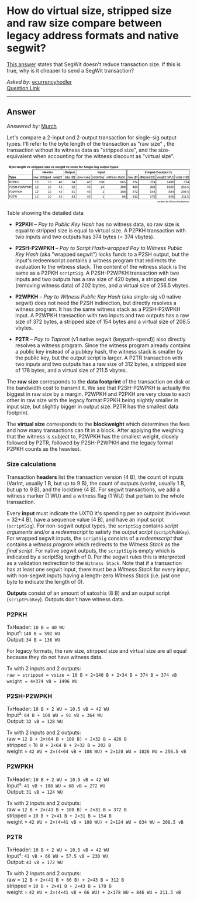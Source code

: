 # How do virtual size, stripped size and raw size compare between legacy address formats and native segwit?  

[This answer](https://bitcoin.stackexchange.com/questions/67113/how-does-segwit-reduce-transaction-size-when-the-signature-is-simply-moved-to-a/67115#67115) states that SegWit doesn't reduce transaction size. If this is true, why is it cheaper to send a SegWit transaction?  

_Asked by:_ [ecurrencyhodler](https://bitcoin.stackexchange.com/users/83103/ecurrencyhodler)  
[Question Link](https://bitcoin.stackexchange.com/questions/84004/how-do-virtual-size-stripped-size-and-raw-size-compare-between-legacy-address-f)

---

## Answer
_Answered by:_ [Murch](https://bitcoin.stackexchange.com/users/5406/murch)  

Let's compare a 2-input and 2-output transaction for single-sig output types. I'll refer to the byte length of the transaction as "raw size" , the transaction without its witness data as "stripped size", and the size-equivalent when accounting for the witness discount as "virtual size".

![Image title](./figures/q1f1.png)

Table showing the detailed data

- **P2PKH** – _Pay to Public Key Hash_ has no witness data, so raw size is equal to stripped size is equal to virtual size. A P2PKH transaction with two inputs and two outputs has 374 bytes (= 374 vbytes).

- **P2SH-P2WPKH** – _Pay to Script Hash-wrapped Pay to Witness Public Key Hash_ (aka "wrapped segwit") locks funds to a P2SH output, but the input's redeemscript contains a witness program that redirects the evaluation to the witness stack. The content of the witness stack is the same as a P2PKH `scriptSig`. A P2SH-P2WPKH transaction with two inputs and two outputs has a raw size of 420 bytes, a stripped size (removing witness data) of 202 bytes, and a virtual size of 256.5 vbytes.

- **P2WPKH** – _Pay to Witness Public Key Hash_ (aka single-sig v0 native segwit) does not need the P2SH indirection, but directly resolves a witness program. It has the same witness stack as a P2SH-P2WPKH input. A P2WPKH transaction with two inputs and two outputs has a raw size of 372 bytes, a stripped size of 154 bytes and a virtual size of 208.5 vbytes.

- **P2TR** – _Pay to Taproot_ (v1 native segwit (keypath-spend)) also directly resolves a witness program. Since the witness program already contains a public key instead of a pubkey hash, the witness stack is smaller by the public key, but the output script is larger. A P2TR transaction with two inputs and two outputs has a raw size of 312 bytes, a stripped size of 178 bytes, and a virtual size of 211.5 vbytes.

The **raw size** corresponds to the **data footprint** of the transaction on disk or the bandwidth cost to transmit it. We see that P2SH-P2WPKH is actually the biggest in raw size by a margin. P2WPKH and P2PKH are very close to each other in raw size with the legacy format P2PKH being slightly smaller in input size, but slightly bigger in output size. P2TR has the smallest data footprint.

The **virtual size** corresponds to the **blockweight** which determines the fees and how many transactions can fit in a block. After applying the weighing that the witness is subject to, P2WPKH has the smallest weight, closely followed by P2TR, followed by P2SH-P2WPKH and the legacy format P2PKH counts as the heaviest.

### Size calculations

Transaction **headers** list the transaction version (4 B), the count of inputs (VarInt, usually 1 B, but up to 9 B), the count of outputs (varInt, usually 1 B, but up to 9 B), and the locktime (4 B). For segwit transactions, we add a witness marker (1 WU) and a witness flag (1 WU) that pertain to the whole transaction.

Every **input** must indicate the UXTO it's spending per an outpoint (txid+vout = 32+4 B), have a sequence value (4 B), and have an input script (`scriptSig`). For non-segwit output types, the `scriptSig` contains _script arguments_ and/or a _redeemscript_ to satisfy the _output script_ (`scriptPubKey`). For wrapped segwit inputs, the `scriptSig` consists of a _redeemscript_ that contains a _witness program_ which redirects to the _Witness Stack_ as the _final script_. For native segwit outputs, the `scriptSig` is empty which is indicated by a scriptSig length of 0. Per the segwit rules this is interpreted as a validation redirection to the `Witness Stack`. Note that if a transaction has at least one segwit input, there must be a _Witness Stack_ for every input, with non-segwit inputs having a length-zero _Witness Stack_ (i.e. just one byte to indicate the length of 0).

**Outputs** consist of an amount of satoshis (8 B) and an output script (`scriptPubKey`). Outputs don't have witness data.

### P2PKH

TxHeader: `10 B = 40 WU`  
Input¹: `148 B = 592 WU`  
Output: `34 B = 136 WU`  

For legacy formats, the raw size, stripped size and virtual size are all equal because they do not have witness data.

Tx with 2 inputs and 2 outputs:  
`raw = stripped = vsize = 10 B + 2×148 B + 2×34 B = 374 B = 374 vB`  
`weight = 4×374 vB = 1496 WU`

### P2SH-P2WPKH

TxHeader: `10 B + 2 WU = 10.5 vB = 42 WU`  
Input²: `64 B + 108 WU = 91 vB = 364 WU`  
Output: `32 vB = 128 WU`  

Tx with 2 inputs and 2 outputs:  
raw = `12 B + 2×(64 B + 108 B) + 2×32 B = 420 B`  
stripped = 1`0 B + 2×64 B + 2+32 B = 202 B`  
weight = `42 WU + 2×(4×64 vB + 108 WU) + 2×128 WU = 1026 WU = 256.5 vB`

### P2WPKH

TxHeader: `10 B + 2 WU = 10.5 vB = 42 WU`  
Input³: `41 vB + 108 WU = 68 vB = 272 WU`  
Output: `31 vB = 124 WU`  

Tx with 2 inputs and 2 outputs:  
raw = `12 B + 2×(41 B + 108 B) + 2×31 B = 372 B`  
stripped = `10 B + 2×41 B + 2×31 B = 154 B`  
weight = `42 WU + 2×(4×41 vB + 108 WU) + 2×124 WU = 834 WU = 208.5 vB`

### P2TR

TxHeader: `10 B + 2 WU = 10.5 vB = 42 WU`  
Input⁴: `41 vB + 66 WU = 57.5 vB = 230 WU`  
Output: `43 vB = 172 WU`  

Tx with 2 inputs and 2 outputs:  
raw = `12 B + 2×(41 B + 66 B) + 2×43 B = 312 B`  
stripped = `10 B + 2×41 B + 2×43 B = 178 B`  
weight = `42 WU + 2×(4×41 vB + 66 WU) + 2×178 WU = 846 WU = 211.5 vB`
